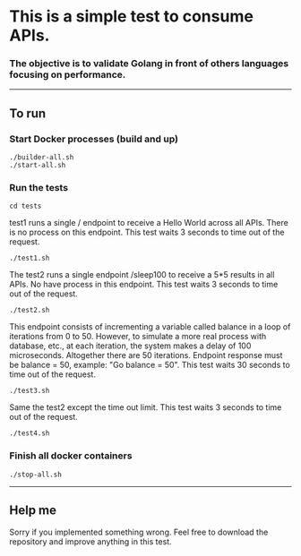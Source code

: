 # This is a simple test to consume APIs.

### The objective is to validate Golang in front of others languages focusing on performance.


___




## To run

### Start Docker processes (build and up)

    ./builder-all.sh
    ./start-all.sh

### Run the tests

    cd tests


test1 runs a single / endpoint to receive a Hello World across all APIs. There is no process on this endpoint. This test waits 3 seconds to time out of the request.

    ./test1.sh


The test2 runs a single endpoint /sleep100 to receive a 5*5 results in all APIs. No have process in this endpoint. This test waits 3 seconds to time out of the request.

    ./test2.sh

This endpoint consists of incrementing a variable called balance in a loop of iterations from 0 to 50.
However, to simulate a more real process with database, etc., at each iteration, the system makes a delay of 100 microseconds. Altogether there are 50 iterations. Endpoint response must be <Language name> balance = 50, example: "Go balance = 50".
This test waits 30 seconds to time out of the request.

    ./test3.sh

Same the test2 except the time out limit.
This test waits 3 seconds to time out of the request.

    ./test4.sh

### Finish all docker containers
    ./stop-all.sh





---

## Help me

Sorry if you implemented something wrong. Feel free to download the repository and improve anything in this test.